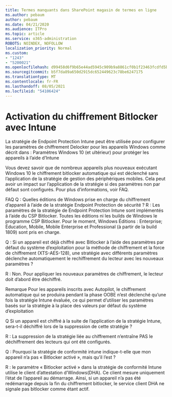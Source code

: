 ```yaml
---
title: Termes manquants dans SharePoint magasin de termes en ligne
ms.author: pebaum
author: pebaum
ms.date: 04/21/2020
ms.audience: ITPro
ms.topic: article
ms.service: o365-administration
ROBOTS: NOINDEX, NOFOLLOW
localization_priority: Normal
ms.custom:
- "1243"
- "5200021"
ms.openlocfilehash: d99458d6f9b65e44ad5945c909b9a8861cf0b1f23463fcdfd5b8351b1c08d670
ms.sourcegitcommit: b5f7da89a650d2915dc652449623c78be6247175
ms.translationtype: MT
ms.contentlocale: fr-FR
ms.lasthandoff: 08/05/2021
ms.locfileid: "54106424"
---
```

# <a name="enabling-bitlocker-encryption-with-intune"></a>Activation du chiffrement Bitlocker avec Intune

La stratégie de Endpoint Protection Intune peut être utilisée pour configurer les paramètres de chiffrement Delocker pour les appareils Windows comme décrit dans : Paramètres Windows 10 (et ultérieur) pour protéger les appareils à l’aide d’Intune

Vous devez savoir que de nombreux appareils plus nouveaux exécutant Windows 10 le chiffrement bitlocker automatique qui est déclenché sans l’application de la stratégie de gestion des périphériques mobiles. Cela peut avoir un impact sur l’application de la stratégie si des paramètres non par défaut sont configurés. Pour plus d’informations, voir FAQ.


FAQ Q : Quelles éditions de Windows prise en charge du chiffrement d’appareil à l’aide de la stratégie Endpoint Protection de sécurité ?
R : Les paramètres de la stratégie de Endpoint Protection Intune sont implémentés à l’aide du CSP Bitlocker.  Toutes les éditions ni les builds de Windows le programme CSP Bitlocker. Pour le moment, Windows Éditions : Enterprise; Éducation, Mobile, Mobile Enterprise et Professional (à partir de la build 1809) sont pris en charge.




Q : Si un appareil est déjà chiffré avec Bitlocker à l’aide des paramètres par défaut du système d’exploitation pour la méthode de chiffrement et la force de chiffrement (XTS-AES-128), une stratégie avec différents paramètres déclenche automatiquement le rechiffrement du lecteur avec les nouveaux paramètres ?

R : Non. Pour appliquer les nouveaux paramètres de chiffrement, le lecteur doit d’abord être déchiffré.

Remarque Pour les appareils inscrits avec Autopilot, le chiffrement automatique qui se produira pendant la phase OOBE n’est déclenché qu’une fois la stratégie Intune évaluée, ce qui permet d’utiliser les paramètres basés sur la stratégie à la place des valeurs par défaut du système d’exploitation




Q Si un appareil est chiffré à la suite de l’application de la stratégie Intune, sera-t-il déchiffré lors de la suppression de cette stratégie ?

R : La suppression de la stratégie liée au chiffrement n’entraîne PAS le déchiffrement des lecteurs qui ont été configurés.




Q : Pourquoi la stratégie de conformité intune indique-t-elle que mon appareil n’a pas « Bitlocker activé », mais qu’il l’est ?

R : le paramètre « Bitlocker activé » dans la stratégie de conformité Intune utilise le client d’attestation d’Windows(DHA). Ce client mesure uniquement l’état de l’appareil au démarrage. Ainsi, si un appareil n’a pas été redémarrage depuis la fin du chiffrement bitlocker, le service client DHA ne signale pas bitlocker comme étant actif.